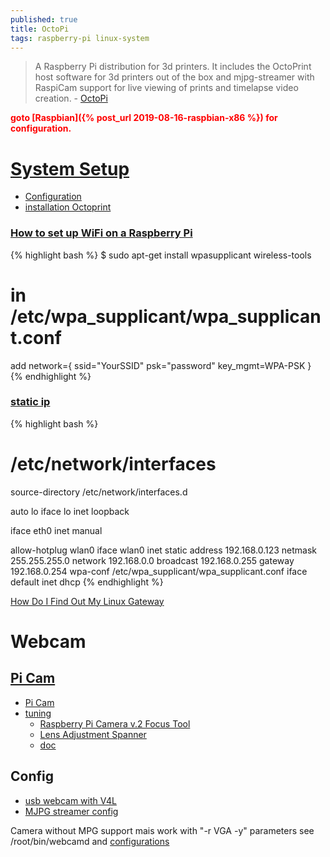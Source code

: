 ```yaml
---
published: true
title: OctoPi
tags: raspberry-pi linux-system
---
```

> A Raspberry Pi distribution for 3d printers. It includes the OctoPrint host software for 3d printers out of the box and mjpg-streamer with RaspiCam support for live viewing of prints and timelapse video creation. - [OctoPi](https://github.com/guysoft/OctoPi)

<span style="color:red">**goto [Raspbian]({% post_url 2019-08-16-raspbian-x86 %}) for configuration.**</span>

# [System Setup](http://octoprint.org/)
- [Configuration](http://octoprint.org/download/)
- [installation Octoprint](http://www.dagomaniack.fr/2017/01/20/installation-doctoprint-pour-une-discoeasy-200/)

### [How to set up WiFi on a Raspberry Pi](https://www.maketecheasier.com/setup-wifi-on-raspberry-pi/)

{% highlight bash %}
$ sudo apt-get install wpasupplicant wireless-tools

# in /etc/wpa_supplicant/wpa_supplicant.conf
add 
network={
        ssid="YourSSID"
        psk="password"
        key_mgmt=WPA-PSK
}
{% endhighlight %}

### [static ip](https://serverfault.com/questions/335994/creating-a-static-ip-with-wlan0#335997)
    
{% highlight bash %}
# /etc/network/interfaces
source-directory /etc/network/interfaces.d

auto lo
iface lo inet loopback

iface eth0 inet manual

allow-hotplug wlan0
iface wlan0 inet static
  address 192.168.0.123
  netmask 255.255.255.0
  network 192.168.0.0
  broadcast 192.168.0.255
  gateway 192.168.0.254
  wpa-conf /etc/wpa_supplicant/wpa_supplicant.conf
iface default inet dhcp
{% endhighlight %}

[How Do I Find Out My Linux Gateway](https://www.cyberciti.biz/faq/how-to-find-gateway-ip-address/)

# Webcam

## [Pi Cam](http://espace-raspberry-francais.fr/Composants/Utilisation-Camera-sur-Raspberry-Pi-Francais/)
- [Pi Cam](https://www.pihomeserver.fr/en/2014/01/09/raspberry-pi-home-server-installer-facilement-la-camera-raspberry-pi/)
- [tuning](https://forum.e3d-online.com/threads/octoprint-raspberry-pi-camera-tweaks.647/)
	- [Raspberry Pi Camera v.2 Focus Tool](https://www.thingiverse.com/thing:2241293)
    - [Lens Adjustment Spanner](https://www.thingiverse.com/thing:1574661)
    - [doc](https://www.raspberrypi.org/app/uploads/2013/07/RaspiCam-Documentation.pdf)

## Config
- [usb webcam with V4L](http://www.pobot.org/Vision-par-webcam-avec-une.html?lang=fr)
- [MJPG streamer config](https://github.com/foosel/OctoPrint/wiki/Webcams-known-to-work)

Camera without MPG support mais work with "-r VGA -y" parameters
see /root/bin/webcamd and [configurations](https://github.com/foosel/OctoPrint/wiki/MJPG-Streamer-configuration)
